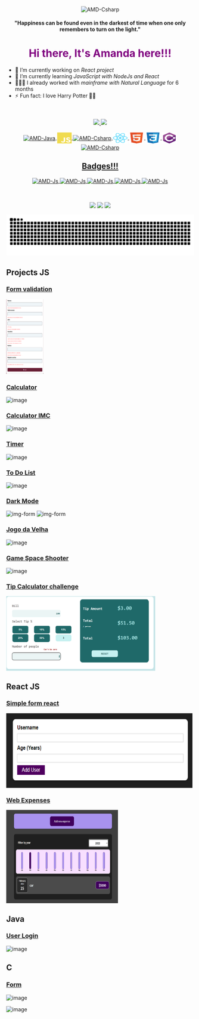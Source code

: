 
<div align="center" ><img align="center" alt="AMD-Csharp" height="200" width="500" 
    src="https://www.peta2.com/wp-content/uploads/2015/03/Dumbledore.gif"                   
 <-- src="https://i0.wp.com/static.tumblr.com/ec87913ea33f3cdce9de55e78db35a52/1qza08l/5hRohb0up/tumblr_static_filename_640_v2.gif?resize=500%2C200&ssl=1" >
   </div>
   <h4 align="center">"Happiness can be found even in the darkest of time when one only remembers to turn on the light."</h4>
    

<div align="center" > <h1> <font color="purple">  Hi there, It's Amanda here!!! </font>  </h1></div> 


- 🔭 I’m currently working on _React project_
- 🌱 I’m currently learning _JavaScript with NodeJs and React_  
- 👩🏻‍💻  I already worked with _mainframe with Natural Language_ for 6 months
- ⚡ Fun fact: I love Harry Potter 🧙‍♂️
<br><br><br>



<div align="center">
  <a href="https://github.com/AmandaLimaLuiz">
  <img height="180em" src="https://github-readme-stats.vercel.app/api?username=AmandaLimaLuiz&show_icons=true&theme=jolly&include_all_commits=true&count_private=true"/>
  <img height="180em" src="https://github-readme-stats.vercel.app/api/top-langs/?username=AmandaLimaLuiz&layout=compact&langs_count=7&theme=jolly"/>
</div>

<div style="display: inline_block" align="center"><br>

 <img align="center" alt="AMD-Java" height="30" width="40" src="https://cdn.jsdelivr.net/gh/devicons/devicon/icons/java/java-original.svg">
 <img align="center" alt="AMD-Js" height="30" width="40" src="https://raw.githubusercontent.com/devicons/devicon/master/icons/javascript/javascript-plain.svg">
 <img align="center" alt="AMD-Csharp" height="30" width="40" src="https://cdn.jsdelivr.net/gh/devicons/devicon/icons/nodejs/nodejs-original.svg">
 <img align="center" alt="AMD-React" height="30" width="40" src="https://raw.githubusercontent.com/devicons/devicon/master/icons/react/react-original.svg">
 <img align="center" alt="AMD-HTML" height="30" width="40" src="https://raw.githubusercontent.com/devicons/devicon/master/icons/html5/html5-original.svg">
 <img align="center" alt="AMD-CSS" height="30" width="40" src="https://raw.githubusercontent.com/devicons/devicon/master/icons/css3/css3-original.svg">
 <img align="center" alt="AMD-Csharp" height="30" width="40" src="https://raw.githubusercontent.com/devicons/devicon/master/icons/csharp/csharp-original.svg"> 
 <img align="center" alt="AMD-Csharp" height="30" width="40" src="https://cdn.jsdelivr.net/gh/devicons/devicon/icons/c/c-original.svg">
   
<!--  <img align="center" alt="AMD-Ts" height="30" width="40" src="https://raw.githubusercontent.com/devicons/devicon/master/icons/typescript/typescript-plain.svg">-->
  

</div>
<div align="center" > <h2>  Badges!!! </h2></div>
 <div align="center" >
    <a href="https://www.credly.com/badges/08aeeca0-d31c-4255-86df-43e1e1e3416f/public_url" target="_blank">
        <img align="center" alt="AMD-Js" height="90" width="90" src="https://images.credly.com/size/220x220/images/13ba6d71-e938-4fc0-a341-b0c7df45c095/Basic_Principles_of_Design.png">
   </a>
    <a href="https://www.credly.com/badges/5c649f19-8e9b-4e1f-a23b-d4f4073ad5fe?source=linked_in_profile" target="_blank">
        <img align="center" alt="AMD-Js" height="90" width="90" src="https://images.credly.com/size/680x680/images/b0607951-b6f7-47d0-af16-7112971ab2ef/Cloud_Core_-_Developer_Skills_Network_-_v3.png">
   </a>
    <a href="https://www.credly.com/badges/4800a7b0-b901-4da9-867d-f1bc5974a7e8?source=linked_in_profile" target="_blank">
        <img align="center" alt="AMD-Js" height="90" width="90" src="https://images.credly.com/size/680x680/images/bc08972c-3c7d-4b99-82a0-c94bcca36674/Badges_v8-07_Practitioner.png">
   </a>
    <a href="https://www.credly.com/badges/410e66cd-5adb-4efe-af77-2c52aa11eaf0?source=linked_in_profile" target="_blank">
        <img align="center" alt="AMD-Js" height="90" width="90" src="https://images.credly.com/size/680x680/images/a972f054-be07-4845-85c7-95c8d11852f5/IBM-Agile-Explorer.png">
   </a>
    <a href="https://www.credly.com/badges/d4840523-3c96-4efa-915f-45610c27bbb9" target="_blank">
        <img align="center" alt="AMD-Js" height="90" width="90" src="https://images.credly.com/size/680x680/images/9b150a97-28c5-44b1-9f69-7f610b3e0284/IBM_Automation_Compass.png">
   </a>
 </div>
 <br><br>
    
  
 
<div align="center" > 
 
  <a href="https://www.instagram.com/amandaliluiz/" target="_blank"><img src="https://img.shields.io/badge/-Instagram-%23E4405F?style=for-the-badge&logo=instagram&logoColor=white" target="_blank"></a> 
  <a href = "mailto:delimaluiz.amanda@gmail.com"><img src="https://img.shields.io/badge/-Gmail-%23333?style=for-the-badge&logo=gmail&logoColor=white" target="_blank"></a>
  <a href="https://www.linkedin.com/in/amanda-luiz-968a61157/" target="_blank"><img src="https://img.shields.io/badge/-LinkedIn-%230077B5?style=for-the-badge&logo=linkedin&logoColor=white" target="_blank"></a> 
 
 
   
</div>
    
  
![Snake animation](https://github.com/AmandaLimaLuiz/AmandaLimaLuiz/blob/output/github-contribution-grid-snake.svg)
  
## Projects JS
<div>

### <a href="https://github.com/AmandaLimaLuiz/AulasJS/tree/main/POO/FormularioDeCadastro" target="_blank"> Form validation </a> </br>

<img alt="img-form" height="200" width="100" src="https://github.com/AmandaLimaLuiz/AulasJS/blob/main/POO/FormularioDeCadastro/img/tela1.png">

### <a href="https://github.com/AmandaLimaLuiz/AulasJS/tree/main/fun%C3%A7oesAvan%C3%A7ado/Calculator" target="_blank"> Calculator </a> </br>
![image](https://user-images.githubusercontent.com/77978576/166808154-d6f40086-8db0-448a-ab3c-54546e3719a9.png)

### <a href="https://github.com/AmandaLimaLuiz/AulasJS/tree/main/html%2Bjs/ImcTableMadeByMe" target="_blank"> Calculator IMC </a> </br>
![image](https://user-images.githubusercontent.com/77978576/166808487-fcddcf79-1cc0-4a70-bb34-69f787a85902.png)

### <a href="https://github.com/AmandaLimaLuiz/AulasJS/tree/main/programmingLogic/ExerciceTimer" target="_blank"> Timer </a> </br>
![image](https://user-images.githubusercontent.com/77978576/166808398-47038c66-2e65-4184-b309-f80a5550a74f.png)


### <a href="https://github.com/AmandaLimaLuiz/AulasJS/tree/main/programmingLogic/ToDoList" target="_blank"> To Do List </a> </br>
![image](https://user-images.githubusercontent.com/77978576/166808586-64126a92-d9f4-45f7-b661-681ddcf3d822.png)

### <a href="https://github.com/AmandaLimaLuiz/AulasJS/tree/main/html%2Bjs/projeto%20dark-mode%20DIO" target="_blank"> Dark Mode </a> </br>
<div>
    <img alt="img-form" height="100" width="150" src="https://user-images.githubusercontent.com/77978576/166808953-0c04ff55-3a3a-4e78-87f7-27c693728518.png">
    <img alt="img-form" height="100" width="150" src="https://user-images.githubusercontent.com/77978576/166808992-d93d2d94-8fcf-4872-9e07-ba33c8c4133c.png">
</div>

### <a href="https://github.com/AmandaLimaLuiz/AulasJS/tree/main/projetos%20DIO/jogo%20da%20velha" target="_blank"> Jogo da Velha </a> </br>
![image](https://user-images.githubusercontent.com/77978576/166809541-5ca3dbe3-9103-4399-9b9d-957c2b23069c.png)

### <a href="https://github.com/AmandaLimaLuiz/AulasJS/tree/main/projetos%20DIO/space%20shooter" target="_blank"> Game Space Shooter </a> </br>
![image](https://user-images.githubusercontent.com/77978576/166809600-b3ea92c1-6844-44bc-96c7-5667fd317f25.png)

### <a href="https://github.com/AmandaLimaLuiz/TipCalculator" target="_blank"> Tip Calculator challenge </a> </br>
<img align="center" alt="img-calculator" height="200" width="400" src="https://github.com/AmandaLimaLuiz/TipCalculator/blob/main/img/tela2.png">
</div>

## React JS
### <a href="https://github.com/AmandaLimaLuiz/Simple-form-react" target="_blank"> Simple form react </a> </br>
<img align="center" alt="screen1" height="200" width="500" src="https://github.com/AmandaLimaLuiz/Simple-form-react/blob/main/img/S_1.png">

### <a href="https://github.com/AmandaLimaLuiz/Web-App-Expenses" target="_blank"> Web Expenses </a> </br>
<img align="center" alt="tela" height="250" width="300" src="https://github.com/AmandaLimaLuiz/Web-App-Expenses/blob/main/img/tela1.png">

## Java
### <a href="https://github.com/AmandaLimaLuiz/loginEmJava" target="_blank"> User Login </a> </br>
![image](https://user-images.githubusercontent.com/77978576/166811521-3531409a-dd46-4387-8956-541ecf1437c1.png)

## C
### <a href="https://github.com/AmandaLimaLuiz/loginEmJava" target="_blank"> Form </a> </br>
![image](https://user-images.githubusercontent.com/77978576/166811857-9ad5ece2-38ff-437d-96b6-d13adc66b4cd.png)

![image](https://user-images.githubusercontent.com/77978576/166811786-7a201f02-96fe-4198-974a-691f3904b5e6.png)

